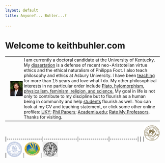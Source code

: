 ```yaml
---
layout: default
title: Anyone?... Buhler...?  

--- 
```



# Welcome to keithbuhler.com


|                                                                              |         |
|-------------------------------------------------------------------------------------|---------|
| <img src="/img/keithbuhler-golden.png" alt="Keith Buhler" align="left" hspace="10"> | I am currently a doctoral candidate at the University of Kentucky. My [dissertation](/research) is a defense of recent neo-Aristotelian virtue ethics and the ethical naturalism of Philippa Foot.   I also teach philosophy and ethics at Asbury University. I have been [teaching](/teaching) for more than 15 years and love what I do.    My other philosophical interests in no particular order include [Plato, hylomorphism, physicalism, feminism, religion, and science.](https://uky.academia.edu/KeithBuhler)    My goal in life is not only to contribute to my discipline but to flourish as a human being in community and help [students](/philosophy) flourish as well. You can look at my CV and teaching statement, or click some other online profiles: [UKY](https://philosophy.as.uky.edu/users/kebu226);  [Phil Papers](http://philpapers.org/profile/47267); [Academia.edu](https://uky.academia.edu/KeithBuhler); [Rate My Professors](http://www.ratemyprofessors.com/ShowRatings.jsp?tid=1822771). Thanks for visiting.|


|------------------|-----------------|---------------|--------------|
| |<img src="/img/seal-biola.png" alt="Biola" height="50" width="50"> |<img src="/img/seal-thi.png" alt="Torrey Honors" height="50" width="50"> |<img src="/img/seal-balamand.png" alt="Balamand" height="50" width="50"> |<img src="/img/seal-uk.gif" alt="Kentucky" height="50" width="50"> 
